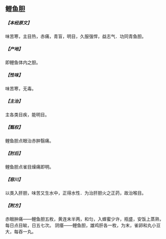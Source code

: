 ## 鲤鱼胆

##### 【本经原文】
味苦寒，主目热，赤痛，青盲，明目，久服强悍，益志气．功同青鱼胆。
##### 【产地】
即鲤鱼体内之胆。
##### 【性味】
味苦寒，无毒。
##### 【主治】
主各类目疾，能明目。
##### 【甄权】
鲤鱼胆点眼治赤肿翳痛。
##### 【肘后】
鲤鱼胆点雀目燥痛即明。
##### 【容川】
以类入肝胆，味苦又生水中，正得水性．为治肝胆火之正药，故治喉目。
##### 【附方】
赤眼肿痛——鲤鱼胆五枚，黄连末半两，和匀，入蜂蜜少许，瓶盛，安饭上蒸熟，每日点目眦，日五七次。
阴痿——鲤鱼胆，雄鸡肝各一枚，为末，雀卵和丸小豆大，每吞一丸。